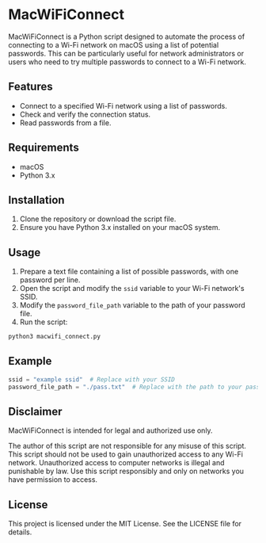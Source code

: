 # MacWiFiConnect

MacWiFiConnect is a Python script designed to automate the process of connecting to a Wi-Fi network on macOS using a list of potential passwords. This can be particularly useful for network administrators or users who need to try multiple passwords to connect to a Wi-Fi network.

## Features

- Connect to a specified Wi-Fi network using a list of passwords.
- Check and verify the connection status.
- Read passwords from a file.

## Requirements

- macOS
- Python 3.x

## Installation

1. Clone the repository or download the script file.
2. Ensure you have Python 3.x installed on your macOS system.

## Usage

1. Prepare a text file containing a list of possible passwords, with one password per line.
2. Open the script and modify the `ssid` variable to your Wi-Fi network's SSID.
3. Modify the `password_file_path` variable to the path of your password file.
4. Run the script:

```bash
python3 macwifi_connect.py
```
## Example

```python
ssid = "example ssid"  # Replace with your SSID
password_file_path = "./pass.txt"  # Replace with the path to your password file
```
## Disclaimer
MacWiFiConnect is intended for legal and authorized use only.

The author of this script are not responsible for any misuse of this script. This script should not be used to gain unauthorized access to any Wi-Fi network. Unauthorized access to computer networks is illegal and punishable by law. Use this script responsibly and only on networks you have permission to access.

## License
This project is licensed under the MIT License. See the LICENSE file for details.
